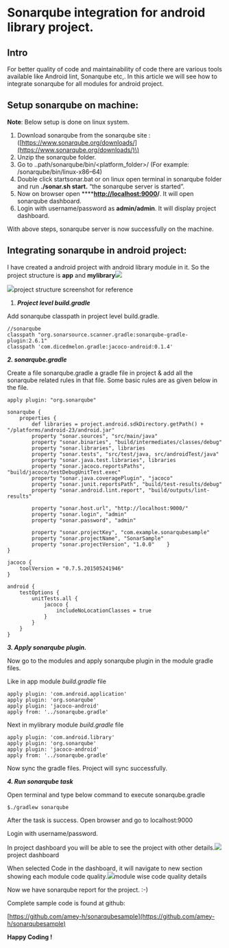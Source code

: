 # Sonarqube integration for android library project.

## Intro

For better quality of code and maintainability of code there are various tools available like Android lint, Sonarqube etc,. In this article we will see how to integrate sonarqube for all modules for android project.

## Setup sonarqube on machine:

**Note**: Below setup is done on linux system.

1. Download sonarqube from the sonarqube site : \([https://www.sonarqube.org/downloads/](https://www.sonarqube.org/downloads/)\)
2. Unzip the sonarqube folder.
3. Go to ..path/sonarqube/bin/&lt;platform\_folder&gt;/ \(For example: /sonarqube/bin/linux-x86–64\)
4. Double click startsonar.bat or on linux open terminal in sonarqube folder and run **./sonar.sh start.** “the sonarqube server is started”.
5. Now on browser open ****[**http://localhost:9000**](http://localhost:9000/)**/**. It will open sonarqube dashboard.
6. Login with username/password as **admin/admin**. It will display project dashboard.

With above steps, sonarqube server is now successfully on the machine.

## Integrating sonarqube in android project:

I have created a android project with android library module in it. So the project structure is **app** and **mylibrary**![](https://miro.medium.com/max/30/1*ImNX07zxp9y6xZTA1CUzoA.png?q=20)

![](https://miro.medium.com/max/1000/1*ImNX07zxp9y6xZTA1CUzoA.png)project structure screenshot for reference

1. _**Project level build.gradle**_

Add sonarqube classpath in project level build.gradle.

```text
//sonarqube
classpath "org.sonarsource.scanner.gradle:sonarqube-gradle-plugin:2.6.1"
classpath 'com.dicedmelon.gradle:jacoco-android:0.1.4'
```

_**2. sonarqube.gradle**_

Create a file sonarqube.gradle a gradle file in project & add all the sonarqube related rules in that file. Some basic rules are as given below in the file.

```text
apply plugin: "org.sonarqube"

sonarqube {
    properties {
        def libraries = project.android.sdkDirectory.getPath() + "/platforms/android-23/android.jar" 
        property "sonar.sources", "src/main/java"
        property "sonar.binaries", "build/intermediates/classes/debug"
        property "sonar.libraries", libraries
        property "sonar.tests", "src/test/java, src/androidTest/java"
        property "sonar.java.test.libraries", libraries
        property "sonar.jacoco.reportsPaths", "build/jacoco/testDebugUnitTest.exec"
        property "sonar.java.coveragePlugin", "jacoco"
        property "sonar.junit.reportsPath", "build/test-results/debug"
        property "sonar.android.lint.report", "build/outputs/lint-results"

        property "sonar.host.url", "http://localhost:9000/"
        property "sonar.login", "admin"
        property "sonar.password", "admin"
     
        property "sonar.projectKey", "com.example.sonarqubesample"
        property "sonar.projectName", "SonarSample"
        property "sonar.projectVersion", "1.0.0"    }
}

jacoco {
    toolVersion = "0.7.5.201505241946"
}

android {
    testOptions {
        unitTests.all {
            jacoco {
                includeNoLocationClasses = true
            }
        }
    }
}
```

_**3. Apply sonarqube plugin.**_

Now go to the modules and apply sonarqube plugin in the module gradle files.

Like in app module _build.gradle_ file

```text
apply plugin: 'com.android.application'
apply plugin: 'org.sonarqube'
apply plugin: 'jacoco-android'
apply from: '../sonarqube.gradle'
```

Next in mylibrary module _build.gradle_ file

```text
apply plugin: 'com.android.library'
apply plugin: 'org.sonarqube'
apply plugin: 'jacoco-android'
apply from: '../sonarqube.gradle'
```

Now sync the gradle files. Project will sync successfully.

_**4. Run sonarqube task**_

Open terminal and type below command to execute sonarqube.gradle

```text
$./gradlew sonarqube
```

After the task is success. Open browser and go to localhost:9000

Login with username/password.

In project dashboard you will be able to see the project with other details.![](https://miro.medium.com/max/700/1*-t2ldsiCBFUK3gxez-IPwg.png)project dashboard

When selected Code in the dashboard, it will navigate to new section showing each module code quality.![](https://miro.medium.com/max/700/1*26drnaBxkOeZvtIhfP9AuQ.png)module wise code quality details

Now we have sonarqube report for the project. :-\)

Complete sample code is found at github:

[https://github.com/amey-h/sonarqubesample](https://github.com/amey-h/sonarqubesample)

**Happy Coding !**  


